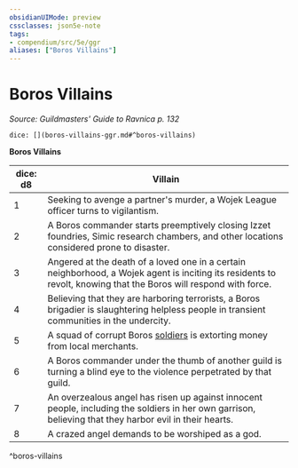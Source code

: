```yaml
---
obsidianUIMode: preview
cssclasses: json5e-note
tags:
- compendium/src/5e/ggr
aliases: ["Boros Villains"]
---
```

# Boros Villains
*Source: Guildmasters' Guide to Ravnica p. 132* 

`dice: [](boros-villains-ggr.md#^boros-villains)`

**Boros Villains**

| dice: d8 | Villain |
|----------|---------|
| 1 | Seeking to avenge a partner's murder, a Wojek League officer turns to vigilantism. |
| 2 | A Boros commander starts preemptively closing Izzet foundries, Simic research chambers, and other locations considered prone to disaster. |
| 3 | Angered at the death of a loved one in a certain neighborhood, a Wojek agent is inciting its residents to revolt, knowing that the Boros will respond with force. |
| 4 | Believing that they are harboring terrorists, a Boros brigadier is slaughtering helpless people in transient communities in the undercity. |
| 5 | A squad of corrupt Boros [soldiers](b_soldier-ggr.md)  is extorting money from local merchants. |
| 6 | A Boros commander under the thumb of another guild is turning a blind eye to the violence perpetrated by that guild. |
| 7 | An overzealous angel has risen up against innocent people, including the soldiers in her own garrison, believing that they harbor evil in their hearts. |
| 8 | A crazed angel demands to be worshiped as a god. |
^boros-villains